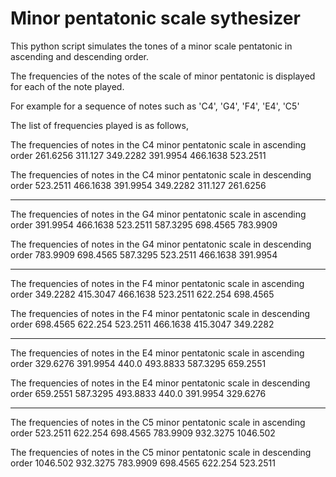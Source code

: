 # Minor pentatonic scale sythesizer

This python script simulates the tones of a minor scale pentatonic in ascending and descending order.

The frequencies of the notes of the scale of minor pentatonic is displayed for each of the note played.

For example for a sequence of notes such as 'C4', 'G4', 'F4', 'E4', 'C5'

The list of frequencies played is as follows,

The frequencies of notes in the C4 minor pentatonic scale in ascending order
261.6256
311.127
349.2282
391.9954
466.1638
523.2511

The frequencies of notes in the C4 minor pentatonic scale in descending order
523.2511
466.1638
391.9954
349.2282
311.127
261.6256
___________
The frequencies of notes in the G4 minor pentatonic scale in ascending order
391.9954
466.1638
523.2511
587.3295
698.4565
783.9909

The frequencies of notes in the G4 minor pentatonic scale in descending order
783.9909
698.4565
587.3295
523.2511
466.1638
391.9954
___________
The frequencies of notes in the F4 minor pentatonic scale in ascending order
349.2282
415.3047
466.1638
523.2511
622.254
698.4565

The frequencies of notes in the F4 minor pentatonic scale in descending order
698.4565
622.254
523.2511
466.1638
415.3047
349.2282
___________
The frequencies of notes in the E4 minor pentatonic scale in ascending order
329.6276
391.9954
440.0
493.8833
587.3295
659.2551

The frequencies of notes in the E4 minor pentatonic scale in descending order
659.2551
587.3295
493.8833
440.0
391.9954
329.6276
___________
The frequencies of notes in the C5 minor pentatonic scale in ascending order
523.2511
622.254
698.4565
783.9909
932.3275
1046.502

The frequencies of notes in the C5 minor pentatonic scale in descending order
1046.502
932.3275
783.9909
698.4565
622.254
523.2511

